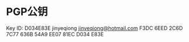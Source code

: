 # PGP公钥

Key ID: D034E83E jinyeqiong <jinyeqiong@hotmail.com>  F3DC 6EED 2C6D 7C77 636B  54A9 EE07 81EC D034 E83E
